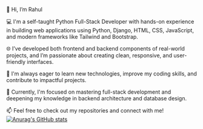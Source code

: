 👋 Hi, I’m Rahul

💻  I'm a self-taught Python Full-Stack Developer with hands-on experience in building web applications using Python, Django, HTML, CSS, JavaScript, and modern frameworks like 
    Tailwind and Bootstrap.

🌐 I’ve developed both frontend and backend components of real-world projects, and I’m passionate about creating clean, responsive, and user-friendly interfaces.

🚀 I'm always eager to learn new technologies, improve my coding skills, and contribute to impactful projects.

🎯 Currently, I'm focused on mastering full-stack development and deepening my knowledge in backend architecture and database design.

📫 Feel free to check out my repositories and connect with me!
[![Anurag's GitHub stats](https://github-readme-stats.vercel.app/api?username=rahulrameshm0)](https://github.com/anuraghazra/github-readme-stats)
